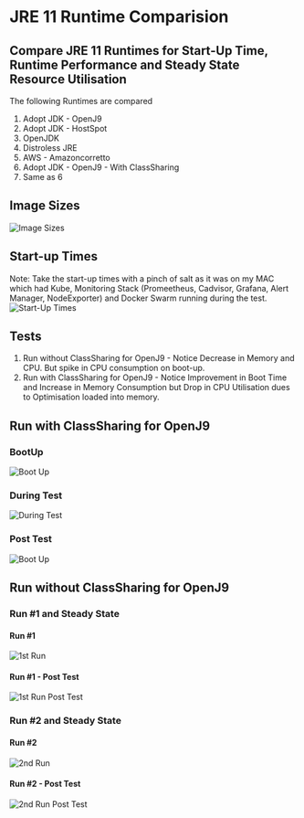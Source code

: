 # JRE 11 Runtime Comparision

## Compare JRE 11 Runtimes for Start-Up Time, Runtime Performance and Steady State Resource Utilisation
The following Runtimes are compared
1. Adopt JDK - OpenJ9
2. Adopt JDK - HostSpot
3. OpenJDK
4. Distroless JRE
5. AWS - Amazoncorretto
6. Adopt JDK - OpenJ9 - With ClassSharing
7. Same as 6

## Image Sizes
![Image Sizes](images/imageSizes.png?raw=true "Image Sizes")

## Start-up Times
Note: Take the start-up times with a pinch of salt as it was on my MAC which had Kube, Monitoring Stack (Promeetheus, Cadvisor, Grafana, Alert Manager, NodeExporter) and  Docker Swarm running during the test.
![Start-Up Times](images/startUpTimes.png?raw=true "Start-up Times")

## Tests
1. Run without ClassSharing for OpenJ9 - Notice Decrease in Memory and CPU. But spike in CPU consumption on boot-up.
2. Run with ClassSharing for OpenJ9 - Notice Improvement in Boot Time and Increase in Memory Consumption but Drop in CPU Utilisation dues to Optimisation loaded into memory.

## Run with ClassSharing for OpenJ9
### BootUp
![Boot Up](images/classSharingBootUp.png?raw=true "ClassSharing BootUp")

### During Test
![During Test](images/classSharingRun.png?raw=true "ClassSharing During Test")

### Post Test
![Boot Up](images/classSharingPostRun.png?raw=true "ClassSharing Post Test")

## Run without ClassSharing for OpenJ9

### Run #1 and Steady State

#### Run #1
![1st Run](images/1-Test.png?raw=true "1st Run")

#### Run #1 - Post Test
![1st Run Post Test](images/1-PostTest.png?raw=true "1st Run Post test")


### Run #2 and Steady State

#### Run #2
![2nd Run](images/2-Test.png?raw=true "2nd Run")

#### Run #2 - Post Test
![2nd Run Post Test](images/2-PostTest.png?raw=true "2nd Run Post test")


